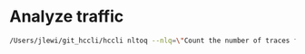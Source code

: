 # Analyze traffic

```sh {"id":"01HXEWAGCT9N01RY1NV911GV92"}
/Users/jlewi/git_hccli/hccli nltoq --nlq=\"Count the number of traces for the last 7 days\" --dataset=foyle
```